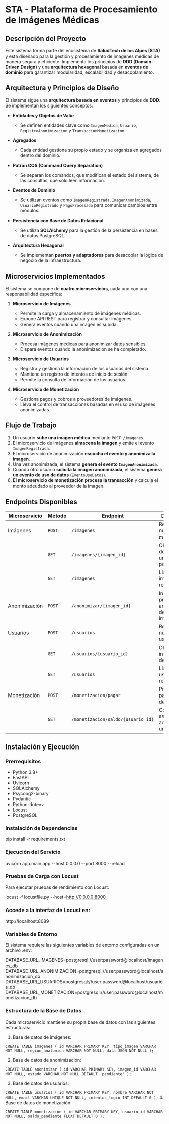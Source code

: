 # STA - Plataforma de Procesamiento de Imágenes Médicas

## Descripción del Proyecto

Este sistema forma parte del ecosistema de **SaludTech de los Alpes (STA)** y está diseñado para la gestión y procesamiento de imágenes médicas de manera segura y eficiente. Implementa los principios de **DDD (Domain-Driven Design)** y una **arquitectura hexagonal** basada en **eventos de dominio** para garantizar modularidad, escalabilidad y desacoplamiento.

## Arquitectura y Principios de Diseño

El sistema sigue una **arquitectura basada en eventos** y principios de **DDD**. Se implementan los siguientes conceptos:

- **Entidades y Objetos de Valor**  
  - Se definen entidades clave como `ImagenMedica`, `Usuario`, `RegistroAnonimizacion` y `TransaccionMonetizacion`.

- **Agregados**  
  - Cada entidad gestiona su propio estado y se organiza en agregados dentro del dominio.

- **Patrón CQS (Command Query Separation)**  
  - Se separan los comandos, que modifican el estado del sistema, de las consultas, que solo leen información.

- **Eventos de Dominio**  
  - Se utilizan eventos como `ImagenRegistrada`, `ImagenAnonimizada`, `UsuarioRegistrado` y `PagoProcesado` para comunicar cambios entre módulos.

- **Persistencia con Base de Datos Relacional**  
  - Se utiliza **SQLAlchemy** para la gestión de la persistencia en bases de datos PostgreSQL.

- **Arquitectura Hexagonal**  
  - Se implementan **puertos y adaptadores** para desacoplar la lógica de negocio de la infraestructura.

## Microservicios Implementados

El sistema se compone de **cuatro microservicios**, cada uno con una responsabilidad específica:

1. **Microservicio de Imágenes**  
   - Permite la carga y almacenamiento de imágenes médicas.
   - Expone API REST para registrar y consultar imágenes.
   - Genera eventos cuando una imagen es subida.

2. **Microservicio de Anonimización**  
   - Procesa imágenes médicas para anonimizar datos sensibles.
   - Dispara eventos cuando la anonimización se ha completado.

3. **Microservicio de Usuarios**  
   - Registra y gestiona la información de los usuarios del sistema.
   - Mantiene un registro de intentos de inicio de sesión.
   - Permite la consulta de información de los usuarios.

4. **Microservicio de Monetización**  
   - Gestiona pagos y cobros a proveedores de imágenes.
   - Lleva el control de transacciones basadas en el uso de imágenes anonimizadas.

## Flujo de Trabajo

1. Un usuario **sube una imagen médica** mediante `POST /imagenes`.
2. El microservicio de imágenes **almacena la imagen** y emite el evento `ImagenRegistrada`.
3. El microservicio de anonimización **escucha el evento y anonimiza la imagen**.
4. Una vez anonimizada, el sistema **genera el evento `ImagenAnonimizada`**.
5. Cuando otro usuario **solicita la imagen anonimizada**, el sistema **genera un evento de uso de datos** (`EventoUsoDatos`).
6. **El microservicio de monetización procesa la transacción** y calcula el monto adeudado al proveedor de la imagen.

## Endpoints Disponibles

| Microservicio    | Método  | Endpoint                         | Descripción                                      |
|-----------------|---------|---------------------------------|--------------------------------------------------|
| Imágenes        | `POST`  | `/imagenes`                     | Registra una nueva imagen médica.               |
|                 | `GET`   | `/imagenes/{imagen_id}`         | Obtiene los detalles de una imagen por ID.      |
|                 | `GET`   | `/imagenes`                     | Lista todas las imágenes registradas.           |
| Anonimización   | `POST`  | `/anonimizar/{imagen_id}`       | Inicia el proceso de anonimización de una imagen. |
| Usuarios        | `POST`  | `/usuarios`                     | Registra un nuevo usuario.                      |
|                 | `GET`   | `/usuarios/{usuario_id}`        | Obtiene la información de un usuario.          |
|                 | `GET`   | `/usuarios`                     | Lista todos los usuarios registrados.          |
| Monetización    | `POST`  | `/monetizacion/pagar`           | Procesa un pago por uso de imágenes.           |
|                 | `GET`   | `/monetizacion/saldo/{usuario_id}` | Consulta el saldo acumulado de un usuario. |

## Instalación y Ejecución

### Prerrequisitos

- Python 3.8+
- FastAPI
- Uvicorn
- SQLAlchemy
- Psycopg2-binary
- Pydantic
- Python-dotenv
- Locust
- PostgreSQL

### Instalación de Dependencias

pip install -r requirements.txt

### Ejecución del Servicio

uvicorn app.main:app --host 0.0.0.0 --port 8000 --reload

### Pruebas de Carga con Locust
Para ejecutar pruebas de rendimiento con Locust:

locust -f locustfile.py --host=http://0.0.0.0:8000

### Accede a la interfaz de Locust en:
http://localhost:8089

### Variables de Entorno
El sistema requiere las siguientes variables de entorno configuradas en un archivo .env:

DATABASE_URL_IMAGENES=postgresql://user:password@localhost/imagenes_db
DATABASE_URL_ANONIMIZACION=postgresql://user:password@localhost/anonimizacion_db
DATABASE_URL_USUARIOS=postgresql://user:password@localhost/usuarios_db
DATABASE_URL_MONETIZACION=postgresql://user:password@localhost/monetizacion_db

### Estructura de la Base de Datos
Cada microservicio mantiene su propia base de datos con las siguientes estructuras:

1. Base de datos de imágenes:
  
  `CREATE TABLE imagenes (
      id VARCHAR PRIMARY KEY,
      tipo_imagen VARCHAR NOT NULL,
      region_anatomica VARCHAR NOT NULL,
      data JSON NOT NULL
  );`

2. Base de datos de anonimización:

  `CREATE TABLE anonimizar (
      id VARCHAR PRIMARY KEY,
      imagen_id VARCHAR NOT NULL,
      estado VARCHAR NOT NULL DEFAULT 'pendiente'
  );`

3. Base de datos de usuarios:

  `CREATE TABLE usuarios (
      id VARCHAR PRIMARY KEY,
      nombre VARCHAR NOT NULL,
      email VARCHAR UNIQUE NOT NULL,
      intentos_login INT DEFAULT 0
  );`
4. Base de datos de monetización:

  `CREATE TABLE monetizacion (
      id VARCHAR PRIMARY KEY,
      usuario_id VARCHAR NOT NULL,
      saldo_pendiente FLOAT DEFAULT 0
  );`
